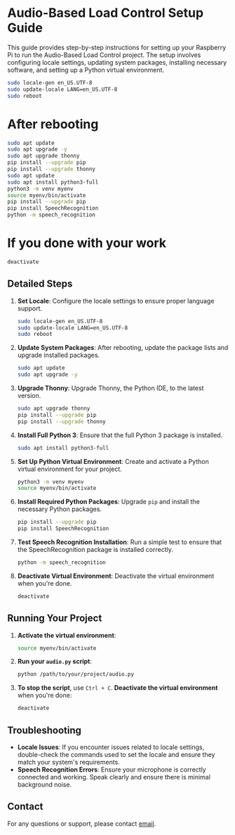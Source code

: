 
# Audio-Based Load Control Setup Guide

This guide provides step-by-step instructions for setting up your Raspberry Pi to run the Audio-Based Load Control project. The setup involves configuring locale settings, updating system packages, installing necessary software, and setting up a Python virtual environment.

```bash
sudo locale-gen en_US.UTF-8
sudo update-locale LANG=en_US.UTF-8
sudo reboot
```
# After rebooting
```bash
sudo apt update
sudo apt upgrade -y
sudo apt upgrade thonny
pip install --upgrade pip
pip install --upgrade thonny
sudo apt update
sudo apt install python3-full
python3 -m venv myenv
source myenv/bin/activate
pip install --upgrade pip
pip install SpeechRecognition
python -m speech_recognition
```
# If you done with your work 
```bash
deactivate
```
## Detailed Steps

1. **Set Locale**: Configure the locale settings to ensure proper language support.
    ```bash
    sudo locale-gen en_US.UTF-8
    sudo update-locale LANG=en_US.UTF-8
    sudo reboot
    ```

2. **Update System Packages**: After rebooting, update the package lists and upgrade installed packages.
    ```bash
    sudo apt update
    sudo apt upgrade -y
    ```

3. **Upgrade Thonny**: Upgrade Thonny, the Python IDE, to the latest version.
    ```bash
    sudo apt upgrade thonny
    pip install --upgrade pip
    pip install --upgrade thonny
    ```

4. **Install Full Python 3**: Ensure that the full Python 3 package is installed.
    ```bash
    sudo apt install python3-full
    ```

5. **Set Up Python Virtual Environment**: Create and activate a Python virtual environment for your project.
    ```bash
    python3 -m venv myenv
    source myenv/bin/activate
    ```

6. **Install Required Python Packages**: Upgrade `pip` and install the necessary Python packages.
    ```bash
    pip install --upgrade pip
    pip install SpeechRecognition
    ```

7. **Test Speech Recognition Installation**: Run a simple test to ensure that the SpeechRecognition package is installed correctly.
    ```bash
    python -m speech_recognition
    ```

8. **Deactivate Virtual Environment**: Deactivate the virtual environment when you're done.
    ```bash
    deactivate
    ```

## Running Your Project

1. **Activate the virtual environment**:
    ```bash
    source myenv/bin/activate
    ```

2. **Run your `audio.py` script**:
    ```bash
    python /path/to/your/project/audio.py
    ```

3. **To stop the script**, use `Ctrl + C`. **Deactivate the virtual environment** when you're done:
    ```bash
    deactivate
    ```

## Troubleshooting

- **Locale Issues**: If you encounter issues related to locale settings, double-check the commands used to set the locale and ensure they match your system's requirements.
- **Speech Recognition Errors**: Ensure your microphone is correctly connected and working. Speak clearly and ensure there is minimal background noise.

## Contact

For any questions or support, please contact [email](mailto:pchafle903@gmail.com).

